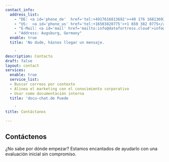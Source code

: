 ```yaml
---
contact_info:
  address_list:
    - "DE: <a id='phone_de'  href='tel:+4917616813692'>+49 176 16813692</a>"
    - "US:  <a id='phone_us' href='tel:+16503820775'>+1 650 382 0775</a>" 
    - "E-Mail: <a id='mail' href='mailto:info@datafortress.cloud'>info@dat<!--...-->afortress.cloud</a>"
    - "Address: Augsburg, Germany"
  enable: true
  title: 'No dude, háznos llegar un mensaje.

    '
description: Contacto
draft: false
layout: contact
services:
  enable: true
  service_list:
  - Buscar correos por contexto
  - Alinea el marketing con el conocimiento corporativo
  - Usar como documentación interna
  title: 'docu-chat.de Puede

    '
title: Contáctanos

---
```

## Contáctenos

¿No sabe por dónde empezar?  Estamos encantados de ayudarlo con una evaluación inicial sin compromiso.
